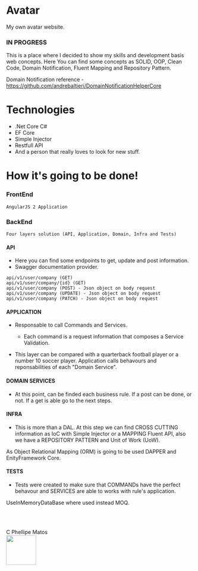 # Avatar
My own avatar website.
### IN PROGRESS ###

This is a place where I decided to show my skills and development basis web concepts. Here You can find some concepts as SOLID, OOP, Clean Code, Domain Notification, Fluent Mapping and Repository Pattern. 

Domain Notification reference - https://github.com/andrebaltieri/DomainNotificationHelperCore

# Technologies
- .Net Core C#
- EF Core
- Simple Injector
- Restfull API
- And a person that really loves to look for new stuff.

# How it's going to be done!
### FrontEnd
```
AngularJS 2 Application
```
### BackEnd
```
Four layers solution (API, Application, Domain, Infra and Tests)
```


#### API 
- Here you can find some endpoints to get, update and post information.
- Swagger documentation provider.
```
api/v1/user/company (GET)
api/v1/user/company/{id} (GET)
api/v1/user/company (POST) - Json object on body request
api/v1/user/company (UPDATE) - Json object on body request
api/v1/user/company (PATCH) - Json object on body request
```

#### APPLICATION 
- Responsable to call Commands and Services.
    - Each command is a request information that composes a Service Validation.
    
-  This layer can be compared with a quarterback football player or a number 10 soccer player. Application calls behavours and reponsabilities of each "Domain Service".

#### DOMAIN SERVICES 
- At this point, can be finded each business rule. If a post can be done, or not. If a get is able go to the next steps.

#### INFRA 
- This is more than a DAL. At this step we can find CROSS CUTTING information as IoC with Simple Injector or a MAPPING Fluent API, also we have a REPOSITORY PATTERN and Unit of Work (UoW).

As Object Relational Mapping (ORM) is going to be used DAPPER and EnityFramework Core.

#### TESTS 
- Tests were created to make sure that COMMANDs have the perfect behavour and SERVICES are able to works with rule's application. 

UseInMemoryDataBase where used instead MOQ. 

<br><br>

C Phellipe Matos <br>
<img src="https://calendarmedia.blob.core.windows.net/assets/3867334a-8bcc-4f44-9684-3fe63020ec24.png" data-canonical-src="https://calendarmedia.blob.core.windows.net/assets/3867334a-8bcc-4f44-9684-3fe63020ec24.png" width="80"/>
